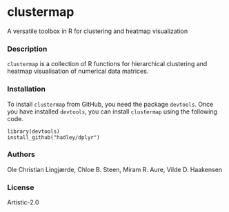 # clustermap
A versatile toolbox in R for clustering and heatmap visualization

### Description
`clustermap` is a collection of R functions for hierarchical clustering and heatmap visualisation of numerical data matrices. 

### Installation
To install `clustermap` from GitHub, you need the package `devtools`.
Once you have installed `devtools`, you can install `clustermap` using the following code. 
```
library(devtools)
install_github("hadley/dplyr")
```

### Authors
Ole Christian Lingjærde, Chloe B. Steen, Miram R. Aure, Vilde D. Haakensen

### License
Artistic-2.0
